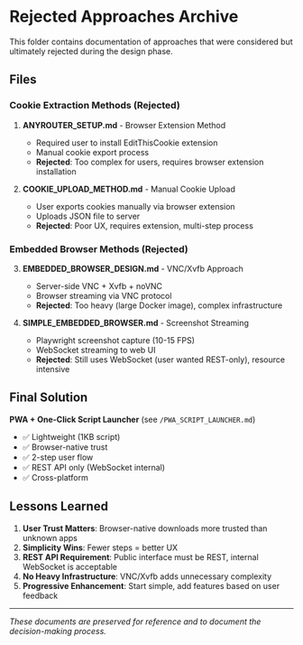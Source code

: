 # Rejected Approaches Archive

This folder contains documentation of approaches that were considered but ultimately rejected during the design phase.

## Files

### Cookie Extraction Methods (Rejected)

1. **ANYROUTER_SETUP.md** - Browser Extension Method
   - Required user to install EditThisCookie extension
   - Manual cookie export process
   - **Rejected**: Too complex for users, requires browser extension installation

2. **COOKIE_UPLOAD_METHOD.md** - Manual Cookie Upload
   - User exports cookies manually via browser extension
   - Uploads JSON file to server
   - **Rejected**: Poor UX, requires extension, multi-step process

### Embedded Browser Methods (Rejected)

3. **EMBEDDED_BROWSER_DESIGN.md** - VNC/Xvfb Approach
   - Server-side VNC + Xvfb + noVNC
   - Browser streaming via VNC protocol
   - **Rejected**: Too heavy (large Docker image), complex infrastructure

4. **SIMPLE_EMBEDDED_BROWSER.md** - Screenshot Streaming
   - Playwright screenshot capture (10-15 FPS)
   - WebSocket streaming to web UI
   - **Rejected**: Still uses WebSocket (user wanted REST-only), resource intensive

## Final Solution

**PWA + One-Click Script Launcher** (see `/PWA_SCRIPT_LAUNCHER.md`)
- ✅ Lightweight (1KB script)
- ✅ Browser-native trust
- ✅ 2-step user flow
- ✅ REST API only (WebSocket internal)
- ✅ Cross-platform

## Lessons Learned

1. **User Trust Matters**: Browser-native downloads more trusted than unknown apps
2. **Simplicity Wins**: Fewer steps = better UX
3. **REST API Requirement**: Public interface must be REST, internal WebSocket is acceptable
4. **No Heavy Infrastructure**: VNC/Xvfb adds unnecessary complexity
5. **Progressive Enhancement**: Start simple, add features based on user feedback

---

*These documents are preserved for reference and to document the decision-making process.*
